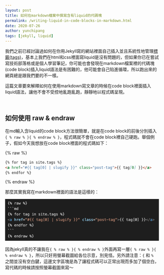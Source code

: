 ```yaml
---
layout: post
title: 如何在markdown檔案中撰寫含有liquid的代碼塊
permalink: /writing-liquid-in-code-blocks-in-markdown.html
date: 2020-07-26
author: yunchipang
tags: [jekyll, liquid]
---
```

我們之前已經討論過如何在你用Jekyll寫的網站裡面自己插入並且系統性地管理[標籤(tags)](https://yunchipang.github.io/adding-tags-and-related-posts.html)，基本上我們在html和css裡面寫liquid是沒有問題的，但如果你已在嘗試寫技術部落格或是個人學習筆記，你可能也會發現在markdown檔案裡的代碼塊(code block)插入liquid語法是有困難的，他可能會自己陷進循環，所以跑出來的網頁總是跟我們要的不一樣。

這篇文章要來解釋如何在使用markdown寫文章的時候在code block裡面插入liquid語法，讓他不會不受控地亂跑亂跑，靜靜地以程式碼呈現。

<br/>

## 如何使用 raw & endraw

在md輸入含liquid的code block方法很簡單，就是在code block的前後分別插入 `{ % raw % }{ % endraw % }`，程式碼就不會在code block裡自己硬跑。舉個例子，假如今天我想放在code block裡面的程式碼如下：

{% raw %}
```md
{% for tag in site.tags %}
<a href="#{{ tag[0] | slugify }}" class="post-tag">{{ tag[0] }}</a>
{% endfor %}
```
{% endraw %}

那麼其實我寫在markdown裡面的語法是這樣的：

![screenshot](/assets/images/2020-07-26-raw-endraw.png)

因為jekyll真的不讓我在`{ % raw % }{ % endraw % }`外面再寫一層`{ % raw % }{ % endraw % }`，所以只好用螢幕截圖給各位示意，別見怪。另外請注意：`{` 和 `%` 之間並沒有空白鍵，這邊文字區塊是為了讓程式碼可以正常出現而多加了個空白，寫代碼的時候請按照螢幕截圖來寫～

<br/>

